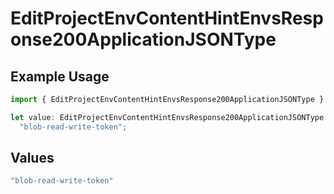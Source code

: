 # EditProjectEnvContentHintEnvsResponse200ApplicationJSONType

## Example Usage

```typescript
import { EditProjectEnvContentHintEnvsResponse200ApplicationJSONType } from "@vercel/sdk/models/operations/editprojectenv.js";

let value: EditProjectEnvContentHintEnvsResponse200ApplicationJSONType =
  "blob-read-write-token";
```

## Values

```typescript
"blob-read-write-token"
```